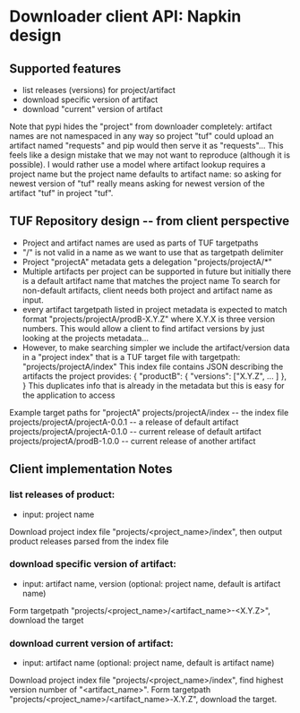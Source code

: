 

# Downloader client API: Napkin design

## Supported features

* list releases (versions) for project/artifact
* download specific version of artifact
* download "current" version of artifact

Note that pypi hides the "project" from downloader completely: artifact names are not namespaced in any way so project "tuf" could upload an artifact named "requests" and pip would then serve it as "requests"... This feels like a design mistake that we may not want to reproduce (although it is possible). I would rather use a model where artifact lookup requires a project name but the project name defaults to artifact name: so asking for newest version of "tuf" really means asking for newest version of the artifact "tuf" in project "tuf".


## TUF Repository design -- from client perspective

* Project and artifact names are used as parts of TUF targetpaths
* "/" is not valid in a name as we want to use that as targetpath delimiter
* Project "projectA" metadata gets a delegation "projects/projectA/*"
* Multiple artifacts per project can be supported in future but initially
  there is a default artifact name that matches the project name
  To search for non-default artifacts, client needs both project and artifact name as input.
* every artifact targetpath listed in project metadata is expected to match format
      "projects/projectA/prodB-X.Y.Z"
  where X.Y.X is three version numbers. This would allow a client to
  find artifact versions by just looking at the projects metadata...
* However, to make searching simpler we include the artifact/version
  data in a "project index" that is a TUF target file with targetpath:
      "projects/projectA/index"
  This index file contains JSON describing the artifacts the project provides:
      {
       "productB": {
         "versions": ["X.Y.Z", ... ]
       },
      }
  This duplicates info that is already in the metadata but this is easy
  for the application to access

Example target paths for "projectA"
    projects/projectA/index -- the index file
    projects/projectA/projectA-0.0.1 -- a release of default artifact
    projects/projectA/projectA-0.1.0 -- current release of default artifact
    projects/projectA/prodB-1.0.0 -- current release of another artifact

## Client implementation Notes

### list releases of product:

* input: project name 

Download project index file "projects/<project_name>/index", then output product releases parsed from the index file

### download specific version of artifact:

* input: artifact name, version (optional: project name, default is artifact name)

Form targetpath "projects/<project_name>/<artifact_name>-<X.Y.Z>", download the target

### download current version of artifact:

* input: artifact name (optional: project name, default is artifact name)

Download project index file  "projects/<project_name>/index", find
highest version number of "<artifact_name>". 
Form targetpath "projects/<project_name>/<artifact_name>-X.Y.Z",
download the target.


